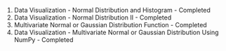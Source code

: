 01. Data Visualization - Normal Distribution and Histogram - Completed
02. Data Visualization - Normal Distribution II - Completed
03. Multivariate Normal or Gaussian Distribution Function - Completed
04. Data Visualization - Multivariate Normal or Gaussian Distribution Using NumPy - Completed
